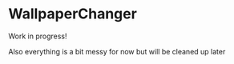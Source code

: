 # WallpaperChanger

Work in progress!

Also everything is a bit messy for now but will be cleaned up later
